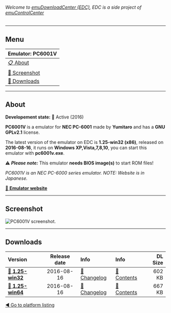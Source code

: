 ###### Welcome to [emuDownloadCenter (EDC)](https://github.com/PhoenixInteractiveNL/emuDownloadCenter/wiki/), EDC is a side project of [emuControlCenter](https://github.com/PhoenixInteractiveNL/emuControlCenter/wiki/)
***
## Menu
| **Emulator: PC6001V** |
|:---------|
| [:clipboard: About](#about) |
| [:sunrise: Screenshot](#screenshot) |
| [:floppy_disk: Downloads](#downloads) |
***
## About
**Developement state:** :large_blue_circle: Active (2016)

**PC6001V** is a emulator for **NEC PC-6001** made by **Yumitaro** and has a **GNU GPLv2.1** license.

The latest version of the emulator on EDC is **1.25-win32 (x86)**, released on **2016-08-16**, it runs on **Windows XP,Vista,7,8,10**, you can start this emulator with **pc6001v.exe**.

:warning: _**Please note:**_ This emulator **needs BIOS image(s)** to start ROM files!

_PC6001V is an NEC PC-6000 series emulator. NOTE: Website is in Japanese._

[:link: **Emulator website**](http://papicom.net)
***
## Screenshot
![](https://raw.githubusercontent.com/PhoenixInteractiveNL/emuDownloadCenter/master/hooks/pc6001v/emulator_screenshot_01.jpg "PC6001V screenshot.")
***
## Downloads
| Version  | Release date  | Info       | Info       | DL Size    |
|:---------|:-------------:|:-----------|:-----------|-----------:|
| [:floppy_disk: **1.25-win32**](https://github.com/PhoenixInteractiveNL/edc-repo0004/raw/master/pc6001v/1.25-win32.7z) | 2016-08-16 | [:page_facing_up: Changelog](https://github.com/PhoenixInteractiveNL/edc-repo0004/blob/master/pc6001v/1.25-win32_changelog.txt) | [:mag_right: Contents](https://github.com/PhoenixInteractiveNL/edc-repo0004/blob/master/pc6001v/1.25-win32_contents.txt) | 602 KB |
| [:floppy_disk: **1.25-win64**](https://github.com/PhoenixInteractiveNL/edc-repo0004/raw/master/pc6001v/1.25-win64.7z) | 2016-08-16 | [:page_facing_up: Changelog](https://github.com/PhoenixInteractiveNL/edc-repo0004/blob/master/pc6001v/1.25-win64_changelog.txt) | [:mag_right: Contents](https://github.com/PhoenixInteractiveNL/edc-repo0004/blob/master/pc6001v/1.25-win64_contents.txt) | 667 KB |

[:arrow_backward: Go to platform listing](https://github.com/PhoenixInteractiveNL/emuDownloadCenter/wiki/EDC-Platform-List)
